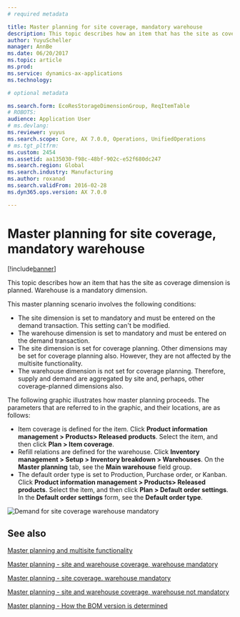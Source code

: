 ```yaml
---
# required metadata

title: Master planning for site coverage, mandatory warehouse
description: This topic describes how an item that has the site as coverage dimension is planned. Warehouse is a mandatory dimension.
author: YuyuScheller
manager: AnnBe
ms.date: 06/20/2017
ms.topic: article
ms.prod: 
ms.service: dynamics-ax-applications
ms.technology: 

# optional metadata

ms.search.form: EcoResStorageDimensionGroup, ReqItemTable
# ROBOTS: 
audience: Application User
# ms.devlang: 
ms.reviewer: yuyus
ms.search.scope: Core, AX 7.0.0, Operations, UnifiedOperations
# ms.tgt_pltfrm: 
ms.custom: 2454
ms.assetid: aa135030-f98c-48bf-902c-e52f680dc247
ms.search.region: Global
ms.search.industry: Manufacturing
ms.author: roxanad
ms.search.validFrom: 2016-02-28
ms.dyn365.ops.version: AX 7.0.0

---
```


# Master planning for site coverage, mandatory warehouse

[!include[banner](../includes/banner.md)]


This topic describes how an item that has the site as coverage dimension is planned. Warehouse is a mandatory dimension.

This master planning scenario involves the following conditions:

-   The site dimension is set to mandatory and must be entered on the demand transaction. This setting can't be modified.
-   The warehouse dimension is set to mandatory and must be entered on the demand transaction.
-   The site dimension is set for coverage planning. Other dimensions may be set for coverage planning also. However, they are not affected by the multisite functionality.
-   The warehouse dimension is not set for coverage planning. Therefore, supply and demand are aggregated by site and, perhaps, other coverage-planned dimensions also.

The following graphic illustrates how master planning proceeds. The parameters that are referred to in the graphic, and their locations, are as follows:
-   Item coverage is defined for the item. Click **Product information management &gt; Products&gt; Released products**. Select the item, and then click **Plan &gt; Item coverage**.
-   Refill relations are defined for the warehouse. Click **Inventory management &gt; Setup &gt; Inventory breakdown &gt; Warehouses**. On the **Master planning** tab, see the **Main warehouse** field group.
-   The default order type is set to Production, Purchase order, or Kanban. Click **Product information management &gt; Products&gt; Released products**. Select the item, and then click **Plan &gt; Default order settings**. In the **Default order settings** form, see the **Default order type**.

![Demand for site coverage warehouse mandatory](./media/multisitedemandexplosionscenarioforsitecoveragewarehousemandatory.jpg)



See also
--------

[Master planning and multisite functionality](master-plan-multisite-functionality.md)

[Master planning - site and warehouse coverage, warehouse mandatory](master-plan-site-warehouse-coverage-warehouse-mandatory.md)

[Master planning - site coverage. warehouse mandatory](master-plan-site-coverage-warehouse-mandatory.md)

[Master planning - site and warehouse coverage, warehouse not mandatory](master-plan-site-warehouse-coverage-warehouse-not-mandatory.md)

[Master planning - How the BOM version is determined](master-plan-bom-version-determined.md)



